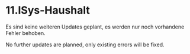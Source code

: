 # 11.ISys-Haushalt
 
Es sind keine weiteren Updates geplant, es werden nur noch vorhandene Fehler behoben. 

No further updates are planned, only existing errors will be fixed. 

